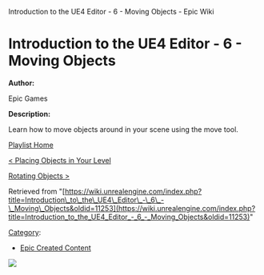 Introduction to the UE4 Editor - 6 - Moving Objects - Epic Wiki                    

Introduction to the UE4 Editor - 6 - Moving Objects
===================================================

**Author:**

Epic Games

**Description:**

Learn how to move objects around in your scene using the move tool.

  

[Playlist Home](/Category:Epic_Video_Playlists "Category:Epic Video Playlists")

[< Placing Objects in Your Level](/Introduction_to_the_UE4_Editor_-_5_-_Placing_Objects_in_Your_Level "Introduction to the UE4 Editor - 5 - Placing Objects in Your Level")

[Rotating Objects >](/Introduction_to_the_UE4_Editor_-_7_-_Rotating_Objects "Introduction to the UE4 Editor - 7 - Rotating Objects")

Retrieved from "[https://wiki.unrealengine.com/index.php?title=Introduction\_to\_the\_UE4\_Editor\_-\_6\_-\_Moving\_Objects&oldid=11253](https://wiki.unrealengine.com/index.php?title=Introduction_to_the_UE4_Editor_-_6_-_Moving_Objects&oldid=11253)"

[Category](/Special:Categories "Special:Categories"):

*   [Epic Created Content](/Category:Epic_Created_Content "Category:Epic Created Content")

  ![](https://tracking.unrealengine.com/track.png)